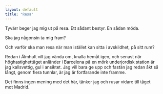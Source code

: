 ```yaml
---
layout: default
title: "Resa"
---
```


Tyvärr beger jag mig ut på resa. Ett sådant bestyr.
En sådan möda.

Ska jag någonsin ta mig fram?

Och varför ska man resa när man istället kan sitta i avskildhet, på sitt rum?

Redan i Älmhult vill jag vända om, knalla hemåt igen, och senast när höghastighettåget anländer i Barcelona på en mörk underjordisk station är jag kallsvettig, gul i ansiktet. Jag vill bara ge upp och fastän jag redan åkt så långt, genom flera tunnlar, är jag är fortfarande inte framme. 

Det finns ingen mening med det här, tänker jag och rusar vidare till tåget mot Madrid.

